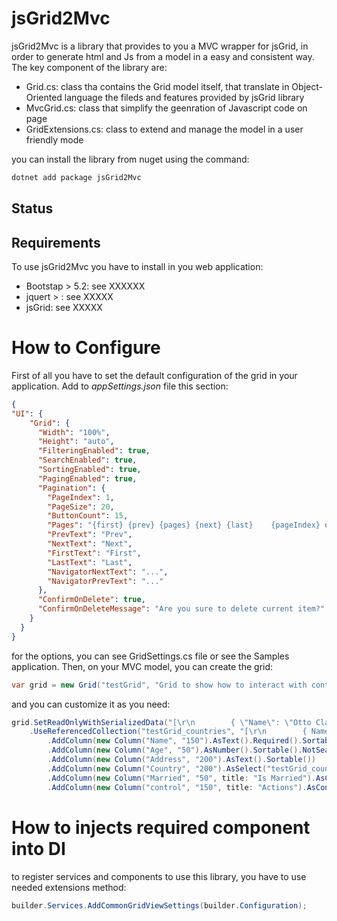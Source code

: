 # jsGrid2Mvc
jsGrid2Mvc is a library that provides to you a MVC wrapper for jsGrid, in order to generate html and Js from a model in a easy and consistent way.
The key component of the library are:
- Grid.cs: class tha contains the Grid model itself, that translate in Object-Oriented language the fileds and features provided by jsGrid library
- MvcGrid.cs: class that simplify the geenration of Javascript code on page
- GridExtensions.cs: class to extend and manage the model in a user friendly mode

you can install the library from nuget using the command:

```bat
dotnet add package jsGrid2Mvc
```

## Status

## Requirements
To use jsGrid2Mvc you have to install in you web application:
- Bootstap > 5.2: see XXXXXX
- jquert > : see XXXXX
- jsGrid: see XXXXX


# How to Configure
First of all you have to set the default configuration of the grid in your application. Add to _appSettings.json_ file this section:

```json
{
"UI": {
    "Grid": {
      "Width": "100%",
      "Height": "auto",
      "FilteringEnabled": true,
      "SearchEnabled": true,
      "SortingEnabled": true,
      "PagingEnabled": true,
      "Pagination": {
        "PageIndex": 1,
        "PageSize": 20,
        "ButtonCount": 15,
        "Pages": "{first} {prev} {pages} {next} {last}    {pageIndex} of {pageCount}",
        "PrevText": "Prev",
        "NextText": "Next",
        "FirstText": "First",
        "LastText": "Last",
        "NavigatorNextText": "...",
        "NavigatorPrevText": "..."
      },
      "ConfirmOnDelete": true,
      "ConfirmOnDeleteMessage": "Are you sure to delete current item?"
    }
  }
}
```

for the options, you can see GridSettings.cs file or see the Samples application.
Then, on your MVC model, you can create the grid:

```c#
var grid = new Grid("testGrid", "Grid to show how to interact with controller").FromConfiguration(config);
```

and you can customize it as you need:

```c#
grid.SetReadOnlyWithSerializedData("[\r\n        { \"Name\": \"Otto Clay\", \"Age\": 25, \"Country\": 1, \"Address\": \"Ap #897-1459 Quam Avenue\", \"Married\": false },\r\n        { \"Name\": \"Connor Johnston\", \"Age\": 45, \"Country\": 2, \"Address\": \"Ap #370-4647 Dis Av.\", \"Married\": true },\r\n        { \"Name\": \"Lacey Hess\", \"Age\": 29, \"Country\": 3, \"Address\": \"Ap #365-8835 Integer St.\", \"Married\": false },\r\n        { \"Name\": \"Timothy Henson\", \"Age\": 56, \"Country\": 1, \"Address\": \"911-5143 Luctus Ave\", \"Married\": true },\r\n        { \"Name\": \"Ramona Benton\", \"Age\": 32, \"Country\": 3, \"Address\": \"Ap #614-689 Vehicula Street\", \"Married\": false }\r\n    ]")
    .UseReferencedCollection("testGrid_countries", "[\r\n        { Name: \"\", Id: 0 },\r\n        { Name: \"United States\", Id: 1 },\r\n        { Name: \"Canada\", Id: 2 },\r\n        { Name: \"United Kingdom\", Id: 3 }\r\n    ]")
        .AddColumn(new Column("Name", "150").AsText().Required().Sortable())
        .AddColumn(new Column("Age", "50").AsNumber().Sortable().NotSearchable())
        .AddColumn(new Column("Address", "200").AsText().Sortable())
        .AddColumn(new Column("Country", "200").AsSelect("testGrid_countries", "Id", "Name").Sortable())
        .AddColumn(new Column("Married", "50", title: "Is Married").AsCheckBox())
        .AddColumn(new Column("control", "150", title: "Actions").AsControl());
```

# How to injects required component into DI
to register services and components to use this library, you have to use needed extensions method:

```c#
builder.Services.AddCommonGridViewSettings(builder.Configuration);
```